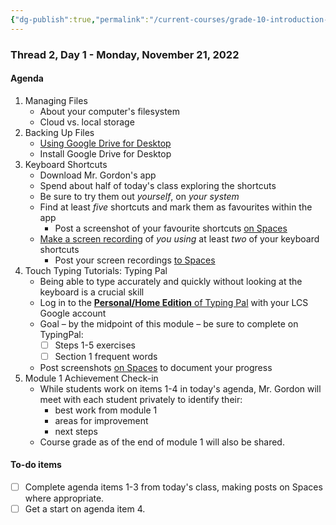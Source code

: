 ```yaml
---
{"dg-publish":true,"permalink":"/current-courses/grade-10-introduction-to-computer-studies/section-1/thread-2/day-1/","dgHomeLink":false}
---
```


### Thread 2, Day 1 - Monday, November 21, 2022
#### Agenda
1. Managing Files
	- About your computer's filesystem
	- Cloud vs. local storage
2. Backing Up Files
	- [Using Google Drive for Desktop](https://support.google.com/drive/answer/10838124?hl=en#)
	- Install Google Drive for Desktop
3. Keyboard Shortcuts
	- Download Mr. Gordon's app
	- Spend about half of today's class exploring the shortcuts
	- Be sure to try them out *yourself*, on *your system*
	- Find at least *five* shortcuts and mark them as favourites within the app
		- Post a screenshot of your favourite shortcuts [on Spaces](https://ca.spacesedu.com/)
	- [Make a screen recording](https://support.apple.com/en-us/HT208721) of *you using* at least *two* of your keyboard shortcuts
		- Post your screen recordings [to Spaces](https://ca.spacesedu.com/)
4. Touch Typing Tutorials: Typing Pal
	- Being able to type accurately and quickly without looking at the keyboard is a crucial skill
	- Log in to the [**Personal/Home Edition** of Typing Pal](https://services.druide.com/connexion/externe?app=taptouche&langue=en&redirect_uri=https://app.typingpal.com/connexion/valide-connexion-druide) with your LCS Google account
	- Goal – by the midpoint of this module – be sure to complete on TypingPal:
		-  [ ] Steps 1-5 exercises
		 - [ ] Section 1 frequent words
	 - Post screenshots [on Spaces](https://ca.spacesedu.com/) to document your progress
 5. Module 1 Achievement Check-in
	 - While students work on items 1-4 in today's agenda, Mr. Gordon will meet with each student privately to identify their:
		 - best work from module 1
		 - areas for improvement
		 - next steps
	 - Course grade as of the end of module 1 will also be shared.

#### To-do items
- [ ] Complete agenda items 1-3 from today's class, making posts on Spaces where appropriate.
- [ ] Get a start on agenda item 4.